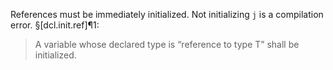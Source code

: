 References must be immediately initialized. Not initializing `j` is a compilation error. §[dcl.init.ref]¶1:
> A variable whose declared type is “reference to type T” shall be initialized.